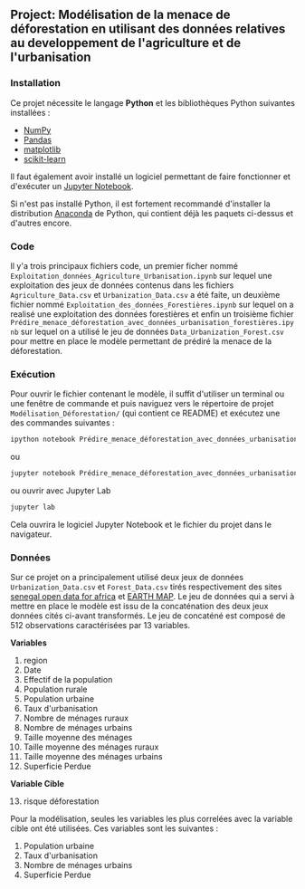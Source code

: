
## Project: Modélisation de la menace de déforestation en utilisant des données relatives au developpement de l'agriculture et de l'urbanisation 

### Installation

Ce projet nécessite le langage **Python** et les bibliothèques Python suivantes installées :

- [NumPy](http://www.numpy.org/)
- [Pandas](http://pandas.pydata.org/)
- [matplotlib](http://matplotlib.org/)
- [scikit-learn](http://scikit-learn.org/stable/)

Il faut également avoir installé un logiciel permettant de faire fonctionner et d'exécuter un [Jupyter Notebook](http://jupyter.org/install.html).

Si n'est pas installé Python, il est fortement recommandé d'installer la distribution [Anaconda](https://www.anaconda.com/download/) de Python, qui contient déjà les paquets ci-dessus et d'autres encore. 


### Code

Il y'a trois principaux fichiers code, un premier ficher nommé `Exploitation_données_Agriculture_Urbanisation.ipynb` sur lequel une exploitation des jeux de données contenus dans les fichiers `Agriculture_Data.csv` et `Urbanization_Data.csv` a été faite, un deuxième fichier nommé `Exploitation_des_données_Forestières.ipynb` sur lequel on a realisé une exploitation des données forestières et enfin un troisième fichier `Prédire_menace_déforestation_avec_données_urbanisation_forestières.ipynb` sur lequel on a utilisé le jeu de données `Data_Urbanization_Forest.csv` pour mettre en place le modèle permettant de prédiré la menace de la déforestation.


### Exécution

Pour ouvrir le fichier contenant le modèle, il suffit d'utiliser un terminal ou une fenêtre de commande et puis naviguez vers le répertoire de projet `Modélisation_Déforestation/` (qui contient ce README) et exécutez une des commandes suivantes :

```bash
ipython notebook Prédire_menace_déforestation_avec_données_urbanisation_forestières.ipynb
```  
ou
```bash
jupyter notebook Prédire_menace_déforestation_avec_données_urbanisation_forestières.ipynb
```
ou ouvrir avec Jupyter Lab
```bash
jupyter lab
```

Cela ouvrira le logiciel Jupyter Notebook et le fichier du projet dans le navigateur.

### Données 

Sur ce projet on a principalement utilisé deux jeux de données `Urbanization_Data.csv` et `Forest_Data.csv` tirés respectivement des sites [senegal open data for africa](https://senegal.opendataforafrica.org/) et [EARTH MAP](https://earthmap.org/). Le jeu de données qui a servi à mettre en place le modèle est issu de la concaténation des deux jeux données cités ci-avant transformés. Le jeu de concaténé est composé de 512 observations caractérisées par 13 variables. 

**Variables**
1.  region
2.  Date
3.  Effectif de la population 
4.  Population rurale
5.  Population urbaine 
6.  Taux d'urbanisation 
7.  Nombre de ménages ruraux
8.  Nombre de ménages urbains 
9.  Taille moyenne des ménages 
10. Taille moyenne des ménages ruraux 
11. Taille moyenne des ménages urbains 
12. Superficie Perdue 

**Variable Cible**

13. risque déforestation

Pour la modélisation, seules les variables les plus correlées avec la variable cible ont été utilisées. Ces variables sont les suivantes :
1. Population urbaine
2. Taux d'urbanisation
3. Nombre de ménages urbains 
4. Superficie Perdue


